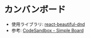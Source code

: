 # カンバンボード

- 使用ライブラリ: [react-beautiful-dnd](https://github.com/atlassian/react-beautiful-dnd)
- 参考: [CodeSandbox - Simple Board](https://codesandbox.io/s/ym3rvj1z71?file=/src/index.js)